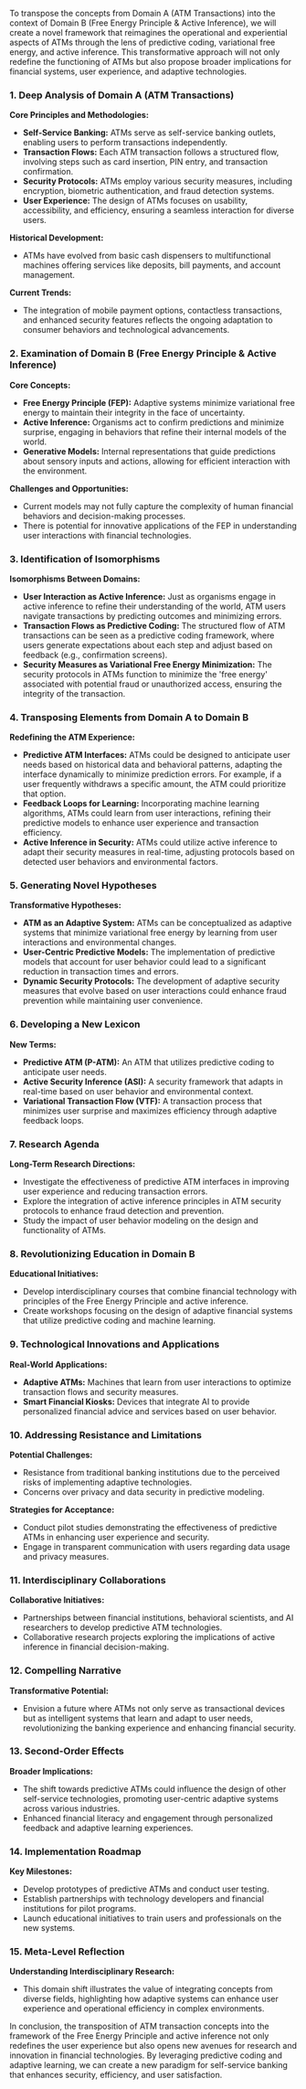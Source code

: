 To transpose the concepts from Domain A (ATM Transactions) into the context of Domain B (Free Energy Principle & Active Inference), we will create a novel framework that reimagines the operational and experiential aspects of ATMs through the lens of predictive coding, variational free energy, and active inference. This transformative approach will not only redefine the functioning of ATMs but also propose broader implications for financial systems, user experience, and adaptive technologies.

### 1. Deep Analysis of Domain A (ATM Transactions)

**Core Principles and Methodologies:**
- **Self-Service Banking:** ATMs serve as self-service banking outlets, enabling users to perform transactions independently.
- **Transaction Flows:** Each ATM transaction follows a structured flow, involving steps such as card insertion, PIN entry, and transaction confirmation.
- **Security Protocols:** ATMs employ various security measures, including encryption, biometric authentication, and fraud detection systems.
- **User Experience:** The design of ATMs focuses on usability, accessibility, and efficiency, ensuring a seamless interaction for diverse users.

**Historical Development:**
- ATMs have evolved from basic cash dispensers to multifunctional machines offering services like deposits, bill payments, and account management.

**Current Trends:**
- The integration of mobile payment options, contactless transactions, and enhanced security features reflects the ongoing adaptation to consumer behaviors and technological advancements.

### 2. Examination of Domain B (Free Energy Principle & Active Inference)

**Core Concepts:**
- **Free Energy Principle (FEP):** Adaptive systems minimize variational free energy to maintain their integrity in the face of uncertainty.
- **Active Inference:** Organisms act to confirm predictions and minimize surprise, engaging in behaviors that refine their internal models of the world.
- **Generative Models:** Internal representations that guide predictions about sensory inputs and actions, allowing for efficient interaction with the environment.

**Challenges and Opportunities:**
- Current models may not fully capture the complexity of human financial behaviors and decision-making processes.
- There is potential for innovative applications of the FEP in understanding user interactions with financial technologies.

### 3. Identification of Isomorphisms

**Isomorphisms Between Domains:**
- **User Interaction as Active Inference:** Just as organisms engage in active inference to refine their understanding of the world, ATM users navigate transactions by predicting outcomes and minimizing errors.
- **Transaction Flows as Predictive Coding:** The structured flow of ATM transactions can be seen as a predictive coding framework, where users generate expectations about each step and adjust based on feedback (e.g., confirmation screens).
- **Security Measures as Variational Free Energy Minimization:** The security protocols in ATMs function to minimize the 'free energy' associated with potential fraud or unauthorized access, ensuring the integrity of the transaction.

### 4. Transposing Elements from Domain A to Domain B

**Redefining the ATM Experience:**
- **Predictive ATM Interfaces:** ATMs could be designed to anticipate user needs based on historical data and behavioral patterns, adapting the interface dynamically to minimize prediction errors. For example, if a user frequently withdraws a specific amount, the ATM could prioritize that option.
- **Feedback Loops for Learning:** Incorporating machine learning algorithms, ATMs could learn from user interactions, refining their predictive models to enhance user experience and transaction efficiency.
- **Active Inference in Security:** ATMs could utilize active inference to adapt their security measures in real-time, adjusting protocols based on detected user behaviors and environmental factors.

### 5. Generating Novel Hypotheses

**Transformative Hypotheses:**
- **ATM as an Adaptive System:** ATMs can be conceptualized as adaptive systems that minimize variational free energy by learning from user interactions and environmental changes.
- **User-Centric Predictive Models:** The implementation of predictive models that account for user behavior could lead to a significant reduction in transaction times and errors.
- **Dynamic Security Protocols:** The development of adaptive security measures that evolve based on user interactions could enhance fraud prevention while maintaining user convenience.

### 6. Developing a New Lexicon

**New Terms:**
- **Predictive ATM (P-ATM):** An ATM that utilizes predictive coding to anticipate user needs.
- **Active Security Inference (ASI):** A security framework that adapts in real-time based on user behavior and environmental context.
- **Variational Transaction Flow (VTF):** A transaction process that minimizes user surprise and maximizes efficiency through adaptive feedback loops.

### 7. Research Agenda

**Long-Term Research Directions:**
- Investigate the effectiveness of predictive ATM interfaces in improving user experience and reducing transaction errors.
- Explore the integration of active inference principles in ATM security protocols to enhance fraud detection and prevention.
- Study the impact of user behavior modeling on the design and functionality of ATMs.

### 8. Revolutionizing Education in Domain B

**Educational Initiatives:**
- Develop interdisciplinary courses that combine financial technology with principles of the Free Energy Principle and active inference.
- Create workshops focusing on the design of adaptive financial systems that utilize predictive coding and machine learning.

### 9. Technological Innovations and Applications

**Real-World Applications:**
- **Adaptive ATMs:** Machines that learn from user interactions to optimize transaction flows and security measures.
- **Smart Financial Kiosks:** Devices that integrate AI to provide personalized financial advice and services based on user behavior.

### 10. Addressing Resistance and Limitations

**Potential Challenges:**
- Resistance from traditional banking institutions due to the perceived risks of implementing adaptive technologies.
- Concerns over privacy and data security in predictive modeling.

**Strategies for Acceptance:**
- Conduct pilot studies demonstrating the effectiveness of predictive ATMs in enhancing user experience and security.
- Engage in transparent communication with users regarding data usage and privacy measures.

### 11. Interdisciplinary Collaborations

**Collaborative Initiatives:**
- Partnerships between financial institutions, behavioral scientists, and AI researchers to develop predictive ATM technologies.
- Collaborative research projects exploring the implications of active inference in financial decision-making.

### 12. Compelling Narrative

**Transformative Potential:**
- Envision a future where ATMs not only serve as transactional devices but as intelligent systems that learn and adapt to user needs, revolutionizing the banking experience and enhancing financial security.

### 13. Second-Order Effects

**Broader Implications:**
- The shift towards predictive ATMs could influence the design of other self-service technologies, promoting user-centric adaptive systems across various industries.
- Enhanced financial literacy and engagement through personalized feedback and adaptive learning experiences.

### 14. Implementation Roadmap

**Key Milestones:**
- Develop prototypes of predictive ATMs and conduct user testing.
- Establish partnerships with technology developers and financial institutions for pilot programs.
- Launch educational initiatives to train users and professionals on the new systems.

### 15. Meta-Level Reflection

**Understanding Interdisciplinary Research:**
- This domain shift illustrates the value of integrating concepts from diverse fields, highlighting how adaptive systems can enhance user experience and operational efficiency in complex environments.

In conclusion, the transposition of ATM transaction concepts into the framework of the Free Energy Principle and active inference not only redefines the user experience but also opens new avenues for research and innovation in financial technologies. By leveraging predictive coding and adaptive learning, we can create a new paradigm for self-service banking that enhances security, efficiency, and user satisfaction.